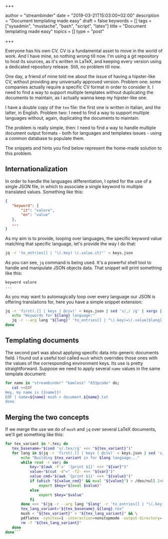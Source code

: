 +++

author = "streambinder"
date = "2019-03-21T15:03:00+02:00"
description = "Document templating made easy"
draft = false
keywords = []
tags = ["sysadmin", "mustache", "bash", "script", "latex"]
title = "Document templating made easy"
topics = []
type = "post"

+++


Everyone has his own CV. CV is a fundamental asset to move in the world of work.
And I have mine, so nothing wrong till now.
I'm using a git repository to host its sources, as it's written in LaTeX, and keeping every version using a dedicated repository release.
Still, no problem till now.

One day, a friend of mine told me about the issue of having a hipster-like CV, without providing any universally approved version. Problem one: some companies actually require a specific CV format in order to consider it. I need to find a way to support multiple templates without duplicating the documents to maintain, as I actually wanna keep my hipster-like one.

I have a double copy of the `tex` file: the first one is written in Italian, and the latter, in English.
Problem two: I need to find a way to support multiple languages without, again, duplicating the documents to maintain.

The problem is really simple, then: I need to find a way to handle multiple document output formats - both for languages and templates issues - using a common database to populate them.

The snippets and hints you find below represent the home-made solution to this problem.

## Internationalization

In order to handle the languages differentiation, I opted for the use of a single JSON file, in which to associate a single keyword to multiple translated values. Something like this:

```json
{
   "keyword": {
       "it": "valore",
       "en": "value"
   },
   ...
}
```

As my aim is to provide, looping over languages, the specific keyword value matching that specific language, let's provide the way I do that:

```bash
jq -r 'to_entries[] | "\(.key) \(.value.it)"' < keys.json
```

As you can see, `jq` command is being used. It's a powerful shell tool to handle and manipulate JSON objects data. That snippet will print something like this:

```bash
keyword valore
...
```

As you may want to automagically loop over every language our JSON is offering translations for, here you have a simple snippet extension:

```bash
jq -r 'first(.[] | keys | @csv)' < keys.json | sed 's/,/ /g' | xargs | while read lang; do
   echo "Keywords for ${lang} language:"
   jq -r --arg lang "${lang}" 'to_entries[] | "\(.key)=\(.value[$lang])"' < keys.json
done
```

## Templating documents

The second part was about applying specific data into generic documents field. I found out a useful tool called `mush` which overrides those ones with the values of the corresponding environment keys.
Its use is pretty straightforward. Suppose we need to apply several `name` values in the same template document:

```bash
for name in "streambinder" "bamless" "d33pcode" do;
   cat <<EOF
Hey, my name is {{name}}!
EOF | name=${name} mush > document.${name}.txt
done
```

## Merging the two concepts

If we merge the use we do of `mush` and `jq` over several LaTeX documents, we'll get something like this:

```bash
for tex_variant in *.tex; do
   tex_basename="$(sed 's/.tex//g' <<< "${tex_variant}")"
   for lang in $(jq -r 'first(.[] | keys | @csv)' < keys.json | sed 's/,/ /g' | xargs); do
       echo "Building $tex_variant in for $lang language..."
       while read -r var; do
           key="$(awk -F'=' '{print $1}' <<< "${var}")"
           value="$(cut -d"=" -f2- <<< "${var}")"
           value_cmd="$(awk '{print $1}' <<< "${value}")"
           if (which "${value_cmd}" && eval "${value}") > /dev/null 2>&1; then
               export $key="$(eval $value)"
           else
               export $key="$value"
           fi
       done <<< "$(jq -r --arg lang "$lang" -r 'to_entries[] | "\(.key)=\(.value[$lang])"' < keys.json)"
       tex_lang_variant="${tex_basename}.${lang}.tex"
       mush < "${tex_variant}" > "${tex_lang_variant}" && \
       pdflatex -synctex=1 -interaction=nonstopmode -output-directory=../bin "${tex_lang_variant}" 2>&1 > /dev/null && \
       rm -f "${tex_lang_variant}"
   done
done```
